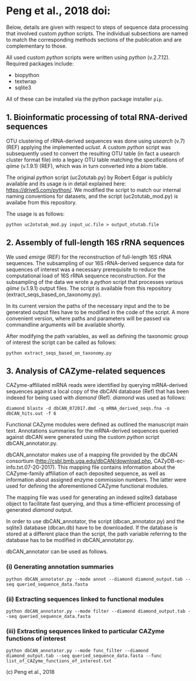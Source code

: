 Peng et al., 2018 doi:
======================

Below, details are given with respect to steps of sequence data processing that involved custom _python_ scripts. The individual subsections are named to match the corresponding methods sections of the publication and are complementary to those.

All used custom _python_ scripts were written using _python_ (v.2.7.12). Required packages include: 
* biopython
* textwrap
* sqlite3

All of these can be installed via the python package installer `pip`.

**1. Bioinformatic processing of total RNA-derived sequences**
----------------------------------------------------------

OTU clustering of rRNA-derived sequences was done using _usearch_ (v.7) (REF) applying the implemented _uclust_. A custom _python_ script was subsequently used to convert the resulting OTU table (in fact a usearch cluster format file) into a legacy OTU table matching the specifications of _qiime_ (v.1.9.1) (REF), which was in turn converted into a _biom_ table.

The original _python_ script (uc2otutab.py) by Robert Edgar is publicly available and its usage is in detail explained here: https://drive5.com/python/. We modified the script to match our internal naming conventions for datasets, and the script (uc2otutab_mod.py) is availabe from this repository.

The usage is as follows:
```
python uc2otutab_mod.py input_uc.file > output_otutab.file
```

**2. Assembly of full-length 16S rRNA sequences**
---------------------------------------------

We used _emirge_ (REF) for the reconstruction of full-length 16S rRNA sequences. The subsampling of our 16S rRNA-derived sequence data for sequences of interest was a necessary prerequisite to reduce the computational load of 16S rRNA sequence reconstruction. For the subsampling of the data we wrote a _python_ script that processes various _qiime_ (v.1.9.1) output files. The script is available from this repository (extract_seqs_based_on_taxonomy.py).

In its current version the paths of the necessary input and the to be generated output files have to be modified in the code of the script. A more convenient version, where paths and parameters will be passed via commandline arguments will be available shortly.

After modifying the path variables, as well as defining the taxonomic group of interest the script can be called as follows:
```
python extract_seqs_based_on_taxonomy.py
```

**3. Analysis of CAZyme-related sequences**
---------------------------------------

CAZyme-affiliated mRNA reads were identified by querying mRNA-derived sequences against a local copy of the dbCAN database (Ref) that has been indexed for being used with _diamond_ (Ref). _diamond_ was used as follows:

```
diamond blastx -d dbCAN_072017.dmd -q mRNA_derived_seqs.fna -o dbCAN_hits.out -f 6
```

Functional CAZyme modules were defined as outlined the manuscript main text. Annotations summaries for the mRNA-derived sequences queried against dbCAN were generated using the custom _python_ script dbCAN_annotator.py.

dbCAN_annotator makes use of a mapping file provided by the dbCAN consortium (http://csbl.bmb.uga.edu/dbCAN/download.php, CAZyDB-ec-info.txt.07-20-2017). This mapping file contains information about the CAZyme-family affiliation of each deposited sequence, as well as information about assigned enzyme commission numbers. The latter were used for defining the aforementioned CAZyme functional modules.

The mapping file was used for generating an indexed sqlite3 database object to facilitate fast querying, and thus a time-efficient processing of generated _diamond_ output.

In order to use dbCAN_annotator, the script (dbcan_annotator.py) and the sqlite3 database (dbcan.db) have to be downloaded. If the database is stored at a different place than the script, the path variable referring to the database has to be modified in dbCAN_annotator.py.

dbCAN_annotator can be used as follows.

### (i) Generating annotation summaries
```
python dbCAN_annotator.py --mode annot --diamond diamond_output.tab --seq queried_sequence_data.fasta 
```
### (ii) Extracting sequences linked to functional modules
```
python dbCAN_annotator.py --mode filter --diamond diamond_output.tab --seq queried_sequence_data.fasta 
```
### (iii) Extracting sequences linked to particular CAZyme functions of interest
```
python dbCAN_annotator.py --mode func_filter --diamond diamond_output.tab --seq queried_sequence_data.fasta --func list_of_CAZyme_functions_of_interest.txt
```

(c) Peng et al., 2018
